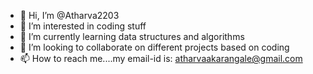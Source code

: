 - 👋 Hi, I’m @Atharva2203
- 👀 I’m interested in coding stuff
- 🌱 I’m currently learning data structures and algorithms
- 💞️ I’m looking to collaborate on different projects based on coding
- 📫 How to reach me....my email-id is: atharvaakarangale@gmail.com

<!---
Atharva2203/Atharva2203 is a ✨ special ✨ repository because its `README.md` (this file) appears on your GitHub profile.
You can click the Preview link to take a look at your changes.
--->
